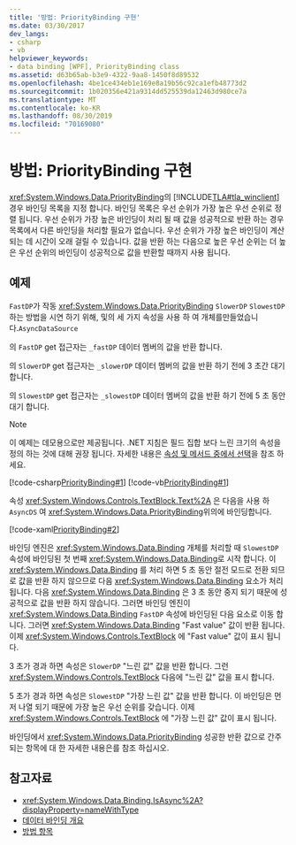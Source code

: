 ```yaml
---
title: '방법: PriorityBinding 구현'
ms.date: 03/30/2017
dev_langs:
- csharp
- vb
helpviewer_keywords:
- data binding [WPF], PriorityBinding class
ms.assetid: d63b65ab-b3e9-4322-9aa8-1450f8d89532
ms.openlocfilehash: 4be1ce434eb1e169e8a19b56c92ca1efb48773d2
ms.sourcegitcommit: 1b020356e421a9314dd525539da12463d980ce7a
ms.translationtype: MT
ms.contentlocale: ko-KR
ms.lasthandoff: 08/30/2019
ms.locfileid: "70169080"
---
```

# <a name="how-to-implement-prioritybinding"></a>방법: PriorityBinding 구현
<xref:System.Windows.Data.PriorityBinding>의 [!INCLUDE[TLA#tla_winclient](../../../../includes/tlasharptla-winclient-md.md)] 경우 바인딩 목록을 지정 합니다. 바인딩 목록은 우선 순위가 가장 높은 우선 순위로 정렬 됩니다. 우선 순위가 가장 높은 바인딩이 처리 될 때 값을 성공적으로 반환 하는 경우 목록에서 다른 바인딩을 처리할 필요가 없습니다. 우선 순위가 가장 높은 바인딩이 계산 되는 데 시간이 오래 걸릴 수 있습니다. 값을 반환 하는 다음으로 높은 우선 순위는 더 높은 우선 순위의 바인딩이 성공적으로 값을 반환할 때까지 사용 됩니다.  
  
## <a name="example"></a>예제  
 `FastDP`가 작동 <xref:System.Windows.Data.PriorityBinding> `SlowerDP` `SlowestDP`하는 방법을 시연 하기 위해, 및의 세 가지 속성을 사용 하 여 개체를만들었습니다.`AsyncDataSource`  
  
 의 `FastDP` get 접근자는 `_fastDP` 데이터 멤버의 값을 반환 합니다.  
  
 의 `SlowerDP` get 접근자는 `_slowerDP` 데이터 멤버의 값을 반환 하기 전에 3 초간 대기 합니다.  
  
 의 `SlowestDP` get 접근자는 `_slowestDP` 데이터 멤버의 값을 반환 하기 전에 5 초 동안 대기 합니다.  
  
> [!NOTE]
> 이 예제는 데모용으로만 제공됩니다. .NET 지침은 필드 집합 보다 느린 크기의 속성을 정의 하는 것에 대해 권장 됩니다. 자세한 내용은 [속성 및 메서드 중에서 선택](https://docs.microsoft.com/previous-versions/dotnet/netframework-4.0/ms229054(v=vs.100))을 참조 하세요.  
  
 [!code-csharp[PriorityBinding#1](~/samples/snippets/csharp/VS_Snippets_Wpf/PriorityBinding/CSharp/Window1.xaml.cs#1)]
 [!code-vb[PriorityBinding#1](~/samples/snippets/visualbasic/VS_Snippets_Wpf/PriorityBinding/VisualBasic/AsyncDataSource.vb#1)]  
  
 속성 <xref:System.Windows.Controls.TextBlock.Text%2A> 은 다음을 사용 하 `AsyncDS` 여 <xref:System.Windows.Data.PriorityBinding>위의에 바인딩합니다.  
  
 [!code-xaml[PriorityBinding#2](~/samples/snippets/csharp/VS_Snippets_Wpf/PriorityBinding/CSharp/Window1.xaml#2)]  
  
 바인딩 엔진은 <xref:System.Windows.Data.Binding> 개체를 처리할 때 `SlowestDP` 속성에 바인딩된 첫 번째 <xref:System.Windows.Data.Binding>로 시작 합니다. 이 <xref:System.Windows.Data.Binding> 를 처리 하면 5 초 동안 절전 모드로 전환 되므로 값을 반환 하지 않으므로 다음 <xref:System.Windows.Data.Binding> 요소가 처리 됩니다. 다음 <xref:System.Windows.Data.Binding> 은 3 초 동안 중지 되기 때문에 성공적으로 값을 반환 하지 않습니다. 그러면 바인딩 엔진이 <xref:System.Windows.Data.Binding> `FastDP` 속성에 바인딩된 다음 요소로 이동 합니다. 그러면 <xref:System.Windows.Data.Binding> "Fast value" 값이 반환 됩니다. 이제 <xref:System.Windows.Controls.TextBlock> 에 "Fast value" 값이 표시 됩니다.  
  
 3 초가 경과 하면 속성은 `SlowerDP` "느린 값" 값을 반환 합니다. 그런 <xref:System.Windows.Controls.TextBlock> 다음에 "느린 값" 값을 표시 합니다.  
  
 5 초가 경과 하면 속성은 `SlowestDP` "가장 느린 값" 값을 반환 합니다. 이 바인딩은 먼저 나열 되기 때문에 가장 높은 우선 순위를 갖습니다. 이제 <xref:System.Windows.Controls.TextBlock> 에 "가장 느린 값" 값이 표시 됩니다.  
  
 바인딩에서 <xref:System.Windows.Data.PriorityBinding> 성공한 반환 값으로 간주 되는 항목에 대 한 자세한 내용은를 참조 하십시오.  
  
## <a name="see-also"></a>참고자료

- <xref:System.Windows.Data.Binding.IsAsync%2A?displayProperty=nameWithType>
- [데이터 바인딩 개요](data-binding-overview.md)
- [방법 항목](data-binding-how-to-topics.md)
